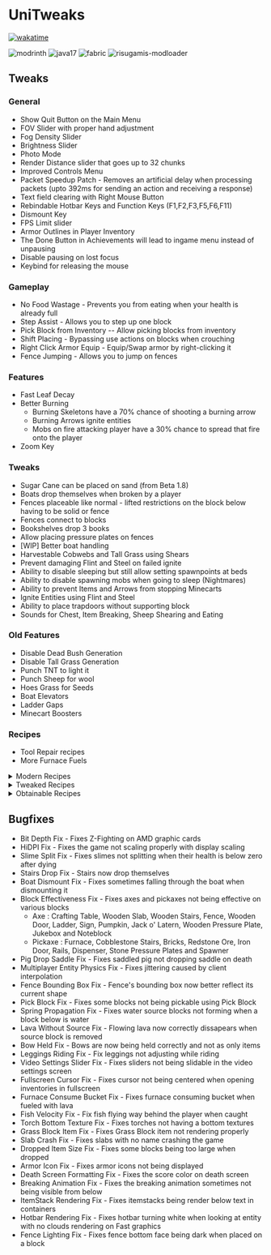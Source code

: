 # UniTweaks
[![wakatime](https://wakatime.com/badge/user/38aa5505-b4f7-4c8d-849e-7c33caecee59/project/018cfcb9-ebf8-4fea-b92d-62b38b8ed951.svg)](https://wakatime.com/badge/user/38aa5505-b4f7-4c8d-849e-7c33caecee59/project/018cfcb9-ebf8-4fea-b92d-62b38b8ed951)

![modrinth](https://cdn.jsdelivr.net/npm/@intergrav/devins-badges@3/assets/cozy/available/modrinth_vector.svg)
![java17](https://cdn.jsdelivr.net/npm/@intergrav/devins-badges@3/assets/cozy/built-with/java17_vector.svg)
![fabric](https://cdn.jsdelivr.net/npm/@intergrav/devins-badges@3/assets/cozy/supported/fabric_vector.svg)
![risugamis-modloader](https://cdn.jsdelivr.net/npm/@intergrav/devins-badges@3/assets/cozy/unsupported/risugamis-modloader_vector.svg)

## Tweaks
### General
* Show Quit Button on the Main Menu
* FOV Slider with proper hand adjustment
* Fog Density Slider
* Brightness Slider
* Photo Mode
* Render Distance slider that goes up to 32 chunks
* Improved Controls Menu
* Packet Speedup Patch - Removes an artificial delay when processing packets (upto 392ms for sending an action and
  receiving a response)
* Text field clearing with Right Mouse Button
* Rebindable Hotbar Keys and Function Keys (F1,F2,F3,F5,F6,F11)
* Dismount Key
* FPS Limit slider
* Armor Outlines in Player Inventory
* The Done Button in Achievements will lead to ingame menu instead of unpausing
* Disable pausing on lost focus
* Keybind for releasing the mouse

### Gameplay
* No Food Wastage - Prevents you from eating when your health is already full
* Step Assist - Allows you to step up one block
* Pick Block from Inventory -- Allow picking blocks from inventory
* Shift Placing - Bypassing use actions on blocks when crouching
* Right Click Armor Equip - Equip/Swap armor by right-clicking it
* Fence Jumping - Allows you to jump on fences

### Features
* Fast Leaf Decay
* Better Burning
    * Burning Skeletons have a 70% chance of shooting a burning arrow
    * Burning Arrows ignite entities
    * Mobs on fire attacking player have a 30% chance to spread that fire onto the player
* Zoom Key

### Tweaks
* Sugar Cane can be placed on sand (from Beta 1.8)
* Boats drop themselves when broken by a player
* Fences placeable like normal - lifted restrictions on the block below having to be solid or fence
* Fences connect to blocks
* Bookshelves drop 3 books
* Allow placing pressure plates on fences
* [WIP] Better boat handling
* Harvestable Cobwebs and Tall Grass using Shears
* Prevent damaging Flint and Steel on failed ignite
* Ability to disable sleeping but still allow setting spawnpoints at beds
* Ability to disable spawning mobs when going to sleep (Nightmares)
* Ability to prevent Items and Arrows from stopping Minecarts
* Ignite Entities using Flint and Steel
* Ability to place trapdoors without supporting block
* Sounds for Chest, Item Breaking, Sheep Shearing and Eating

### Old Features
* Disable Dead Bush Generation
* Disable Tall Grass Generation
* Punch TNT to light it
* Punch Sheep for wool
* Hoes Grass for Seeds
* Boat Elevators
* Ladder Gaps
* Minecart Boosters

### Recipes
* Tool Repair recipes
* More Furnace Fuels

<details>
    <summary>Modern Recipes</summary>

* Shapeless Flint and Steel
* Shalepess Mushroom Stew
* Shapeless Chest Minecart
* Shapeless Furnace Minecart
* Shapeless Sticky Piston
* Books Require Leather
* Wool Redyeing
* 6 Slabs per Craft
* Button requires 1 stone
* Modern Fence Recipe
* Snow Layer Recipe
* 3 Ladder per Craft

</details>

<details>
    <summary>Tweaked Recipes</summary>

* Shapeless Jack o' Lantern
* Adjustable Stairs per Craft
* Adjustable Trapdoors per Craft

</details>

<details>
    <summary>Obtainable Recipes</summary>

* Craftable Grass Blocks
* Craftable Cobwebs
* Craftable Fire
* Craftable Coal Ore
* Craftable Iron Ore
* Craftable Gold Ore
* Craftable Lapis Ore
* Craftable Diamond Ore

</details>

## Bugfixes
* Bit Depth Fix - Fixes Z-Fighting on AMD graphic cards
* HiDPI Fix - Fixes the game not scaling properly with display scaling
* Slime Split Fix - Fixes slimes not splitting when their health is below zero after dying
* Stairs Drop Fix - Stairs now drop themselves
* Boat Dismount Fix - Fixes sometimes falling through the boat when dismounting it
* Block Effectiveness Fix - Fixes axes and pickaxes not being effective on various blocks
    * Axe : Crafting Table, Wooden Slab, Wooden Stairs, Fence, Wooden Door, Ladder, Sign, Pumpkin, Jack o' Latern,
      Wooden Pressure Plate, Jukebox and Noteblock
    * Pickaxe : Furnace, Cobblestone Stairs, Bricks, Redstone Ore, Iron Door, Rails, Dispenser, Stone Pressure Plates
      and Spawner
* Pig Drop Saddle Fix - Fixes saddled pig not dropping saddle on death
* Multiplayer Entity Physics Fix - Fixes jittering caused by client interpolation
* Fence Bounding Box Fix - Fence's bounding box now better reflect its current shape
* Pick Block Fix - Fixes some blocks not being pickable using Pick Block
* Spring Propagation Fix - Fixes water source blocks not forming when a block below is water
* Lava Without Source Fix - Flowing lava now correctly dissapears when source block is removed
* Bow Held Fix - Bows are now being held correctly and not as only items
* Leggings Riding Fix - Fix leggings not adjusting while riding
* Video Settings Slider Fix - Fixes sliders not being slidable in the video settings screen
* Fullscreen Cursor Fix - Fixes cursor not being centered when opening inventories in fullscreen
* Furnace Consume Bucket Fix - Fixes furnace consuming bucket when fueled with lava
* Fish Velocity Fix - Fix fish flying way behind the player when caught
* Torch Bottom Texture Fix - Fixes torches not having a bottom textures
* Grass Block Item Fix - Fixes Grass Block item not rendering properly
* Slab Crash Fix - Fixes slabs with no name crashing the game
* Dropped Item Size Fix - Fixes some blocks being too large when dropped
* Armor Icon Fix - Fixes armor icons not being displayed
* Death Screen Formatting Fix - Fixes the score color on death screen
* Breaking Animation Fix - Fixes the breaking animation sometimes not being visible from below
* ItemStack Rendering Fix - Fixes itemstacks being render below text in containers
* Hotbar Rendering Fix - Fixes hotbar turning white when looking at entity with no clouds rendering on Fast graphics
* Fence Lighting Fix - Fixes fence bottom face being dark when placed on a block
